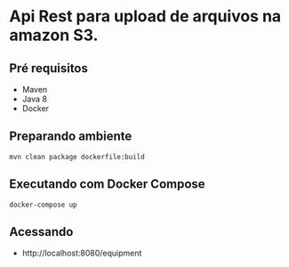 # Api Rest para upload de arquivos na amazon S3. 

## Pré requisitos
- Maven
- Java 8
- Docker

## Preparando ambiente

```
mvn clean package dockerfile:build 
```

## Executando com Docker Compose

```
docker-compose up
```

## Acessando 

- http://localhost:8080/equipment

